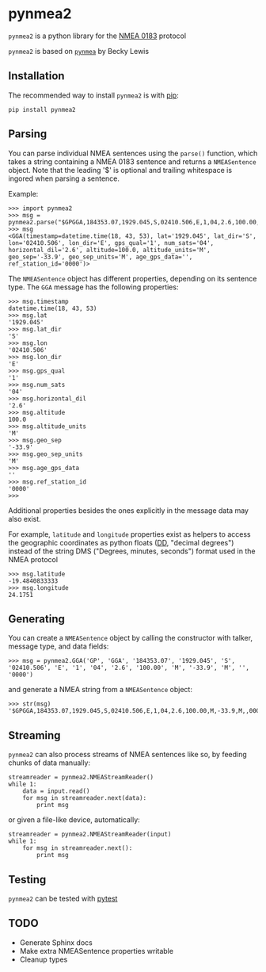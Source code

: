 pynmea2
=======

`pynmea2` is a python library for the [NMEA 0183](http://en.wikipedia.org/wiki/NMEA_0183) protocol

`pynmea2` is based on [`pynmea`](https://code.google.com/p/pynmea/) by Becky Lewis


Installation
------------

The recommended way to install `pynmea2` is with
[pip](http://pypi.python.org/pypi/pip/):

    pip install pynmea2


Parsing
-------

You can parse individual NMEA sentences using the `parse()` function, which takes a string containing a
NMEA 0183 sentence and returns a `NMEASentence` object. Note that the leading '$' is optional and trailing whitespace is ingored when parsing a sentence.

Example:

    >>> import pynmea2
    >>> msg = pynmea2.parse("$GPGGA,184353.07,1929.045,S,02410.506,E,1,04,2.6,100.00,M,-33.9,M,,0000*6D")
    >>> msg
    <GGA(timestamp=datetime.time(18, 43, 53), lat='1929.045', lat_dir='S', lon='02410.506', lon_dir='E', gps_qual='1', num_sats='04', horizontal_dil='2.6', altitude=100.0, altitude_units='M', geo_sep='-33.9', geo_sep_units='M', age_gps_data='', ref_station_id='0000')>


The `NMEASentence` object has different properties, depending on its sentence type.
The `GGA` message has the following properties:

    >>> msg.timestamp
    datetime.time(18, 43, 53)
    >>> msg.lat
    '1929.045'
    >>> msg.lat_dir
    'S'
    >>> msg.lon
    '02410.506'
    >>> msg.lon_dir
    'E'
    >>> msg.gps_qual
    '1'
    >>> msg.num_sats
    '04'
    >>> msg.horizontal_dil
    '2.6'
    >>> msg.altitude
    100.0
    >>> msg.altitude_units
    'M'
    >>> msg.geo_sep
    '-33.9'
    >>> msg.geo_sep_units
    'M'
    >>> msg.age_gps_data
    ''
    >>> msg.ref_station_id
    '0000'
    >>>


Additional properties besides the ones explicitly in the message data may also exist.

For example, `latitude` and `longitude` properties exist as helpers to access the geographic coordinates as python floats ([DD](http://en.wikipedia.org/wiki/Decimal_degrees), "decimal degrees") instead of the string DMS ("Degrees, minutes, seconds") format used in the NMEA protocol

    >>> msg.latitude
    -19.4840833333
    >>> msg.longitude
    24.1751


Generating
----------

You can create a `NMEASentence` object by calling the constructor with talker, message type, and data fields:

    >>> msg = pynmea2.GGA('GP', 'GGA', '184353.07', '1929.045', 'S', '02410.506', 'E', '1', '04', '2.6', '100.00', 'M', '-33.9', 'M', '', '0000')


and generate a NMEA string from a `NMEASentence` object:

    >>> str(msg)
    '$GPGGA,184353.07,1929.045,S,02410.506,E,1,04,2.6,100.00,M,-33.9,M,,0000*6D'


Streaming
---------

`pynmea2` can also process streams of NMEA sentences like so, by feeding chunks of data
manually:

    streamreader = pynmea2.NMEAStreamReader()
    while 1:
        data = input.read()
        for msg in streamreader.next(data):
            print msg

or given a file-like device, automatically:

    streamreader = pynmea2.NMEAStreamReader(input)
    while 1:
        for msg in streamreader.next():
            print msg


Testing
-------

`pynmea2` can be tested with [pytest](http://pytest.org/)


TODO
----

* Generate Sphinx docs
* Make extra NMEASentence properties writable
* Cleanup types

